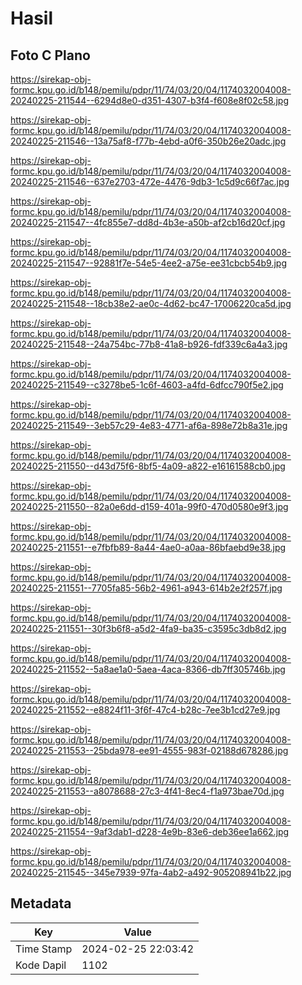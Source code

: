# Hasil

## Foto C Plano

https://sirekap-obj-formc.kpu.go.id/b148/pemilu/pdpr/11/74/03/20/04/1174032004008-20240225-211544--6294d8e0-d351-4307-b3f4-f608e8f02c58.jpg

https://sirekap-obj-formc.kpu.go.id/b148/pemilu/pdpr/11/74/03/20/04/1174032004008-20240225-211546--13a75af8-f77b-4ebd-a0f6-350b26e20adc.jpg

https://sirekap-obj-formc.kpu.go.id/b148/pemilu/pdpr/11/74/03/20/04/1174032004008-20240225-211546--637e2703-472e-4476-9db3-1c5d9c66f7ac.jpg

https://sirekap-obj-formc.kpu.go.id/b148/pemilu/pdpr/11/74/03/20/04/1174032004008-20240225-211547--4fc855e7-dd8d-4b3e-a50b-af2cb16d20cf.jpg

https://sirekap-obj-formc.kpu.go.id/b148/pemilu/pdpr/11/74/03/20/04/1174032004008-20240225-211547--92881f7e-54e5-4ee2-a75e-ee31cbcb54b9.jpg

https://sirekap-obj-formc.kpu.go.id/b148/pemilu/pdpr/11/74/03/20/04/1174032004008-20240225-211548--18cb38e2-ae0c-4d62-bc47-17006220ca5d.jpg

https://sirekap-obj-formc.kpu.go.id/b148/pemilu/pdpr/11/74/03/20/04/1174032004008-20240225-211548--24a754bc-77b8-41a8-b926-fdf339c6a4a3.jpg

https://sirekap-obj-formc.kpu.go.id/b148/pemilu/pdpr/11/74/03/20/04/1174032004008-20240225-211549--c3278be5-1c6f-4603-a4fd-6dfcc790f5e2.jpg

https://sirekap-obj-formc.kpu.go.id/b148/pemilu/pdpr/11/74/03/20/04/1174032004008-20240225-211549--3eb57c29-4e83-4771-af6a-898e72b8a31e.jpg

https://sirekap-obj-formc.kpu.go.id/b148/pemilu/pdpr/11/74/03/20/04/1174032004008-20240225-211550--d43d75f6-8bf5-4a09-a822-e16161588cb0.jpg

https://sirekap-obj-formc.kpu.go.id/b148/pemilu/pdpr/11/74/03/20/04/1174032004008-20240225-211550--82a0e6dd-d159-401a-99f0-470d0580e9f3.jpg

https://sirekap-obj-formc.kpu.go.id/b148/pemilu/pdpr/11/74/03/20/04/1174032004008-20240225-211551--e7fbfb89-8a44-4ae0-a0aa-86bfaebd9e38.jpg

https://sirekap-obj-formc.kpu.go.id/b148/pemilu/pdpr/11/74/03/20/04/1174032004008-20240225-211551--7705fa85-56b2-4961-a943-614b2e2f257f.jpg

https://sirekap-obj-formc.kpu.go.id/b148/pemilu/pdpr/11/74/03/20/04/1174032004008-20240225-211551--30f3b6f8-a5d2-4fa9-ba35-c3595c3db8d2.jpg

https://sirekap-obj-formc.kpu.go.id/b148/pemilu/pdpr/11/74/03/20/04/1174032004008-20240225-211552--5a8ae1a0-5aea-4aca-8366-db7ff305746b.jpg

https://sirekap-obj-formc.kpu.go.id/b148/pemilu/pdpr/11/74/03/20/04/1174032004008-20240225-211552--e8824f11-3f6f-47c4-b28c-7ee3b1cd27e9.jpg

https://sirekap-obj-formc.kpu.go.id/b148/pemilu/pdpr/11/74/03/20/04/1174032004008-20240225-211553--25bda978-ee91-4555-983f-02188d678286.jpg

https://sirekap-obj-formc.kpu.go.id/b148/pemilu/pdpr/11/74/03/20/04/1174032004008-20240225-211553--a8078688-27c3-4f41-8ec4-f1a973bae70d.jpg

https://sirekap-obj-formc.kpu.go.id/b148/pemilu/pdpr/11/74/03/20/04/1174032004008-20240225-211554--9af3dab1-d228-4e9b-83e6-deb36ee1a662.jpg

https://sirekap-obj-formc.kpu.go.id/b148/pemilu/pdpr/11/74/03/20/04/1174032004008-20240225-211545--345e7939-97fa-4ab2-a492-905208941b22.jpg


## Metadata

| Key        | Value               |
| ---------- | ------------------- |
| Time Stamp | 2024-02-25 22:03:42 |
| Kode Dapil | 1102                |



